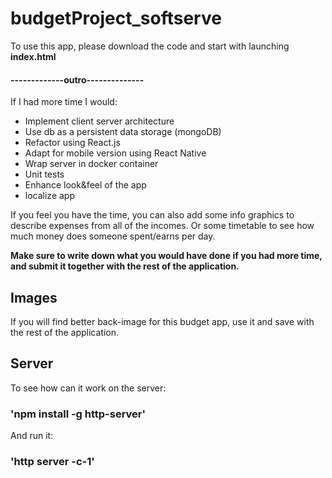 # budgetProject_softserve

To use this app, please download the code and start with launching **index.html**

#### -------------outro--------------

If I had more time I would:

- Implement client server architecture
- Use db as a persistent data storage (mongoDB)
- Refactor using React.js
- Adapt for mobile version using React Native
- Wrap server in docker container
- Unit tests
- Enhance look&feel of the app
- localize app

If you feel you have the time, you can also add some info graphics to describe expenses from all of the incomes.
Or some timetable to see how much money does someone spent/earns per day.

**Make sure to write down what you would have done if you had more time, and submit it together with the rest of the application.**

## Images

If you will find better back-image for this budget app, use it and save with the rest of the application.

## Server

To see how can it work on the server:

### 'npm install -g http-server'

And run it:

### 'http server -c-1'
